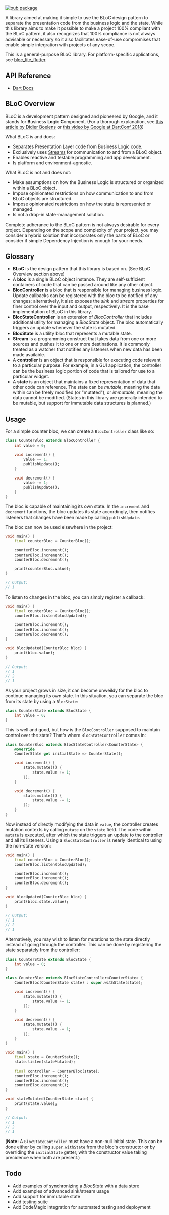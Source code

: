 [![pub package](https://img.shields.io/pub/v/bloc_lite.svg)](https://pub.dartlang.org/packages/bloc_lite)

A library aimed at making it simple to use the BLoC design pattern to separate the presentation code from the business logic and the state. While this library aims to make it possible to make a project 100% compliant with the BLoC pattern, it also recognizes that 100% compliance is not always advisable or necessary so it also facilitates ease-of-use compromises that enable simple integration with projects of any scope.

This is a general-purpose BLoC library. For platform-specific applications, see [bloc_lite_flutter](https://pub.dev/packages/bloc_lite_flutter).

## API Reference

 - [Dart Docs](https://pub.dev/documentation/bloc_lite/latest/bloc_lite/bloc_lite-library.html)

## BLoC Overview

BLoC is a development pattern designed and pioneered by Google, and it stands for **B**usiness **Lo**gic **C**omponent. (For a thorough explanation, see [this article by Didier Boelens](https://www.didierboelens.com/2018/08/reactive-programming---streams---bloc/) or [this video by Google at DartConf 2018](https://www.youtube.com/watch?v=PLHln7wHgPE)) 

What BLoC is and does:

 - Separates Presentation Layer code from Business Logic code.
 - Exclusively uses [Streams](https://dart.dev/tutorials/language/streams) for communication to and from a BLoC object.
 - Enables reactive and testable programming and app development.
 - Is platform and environment-agnostic.

What BLoC is not and does not:

 - Make assumptions on how the Business Logic is structured or organized within a BLoC object.
 - Impose opinionated restrictions on how communication to and from BLoC objects are structured.
 - Impose opinionated restrictions on how the state is represented or managed.
 - Is not a drop-in state-management solution.

Complete adherance to the BLoC pattern is not always desirable for every project. Depending on the scope and complexity of your project, you may consider a hybrid solution that incorporates only the parts of BLoC or consider if simple Dependency Injection is enough for your needs.

## Glossary

 - **BLoC** is the design pattern that this library is based on. (See BLoC Overview section above)
 - A **bloc** is a single BLoC object instance. They are self-sufficient containers of code that can be passed around like any other object.
 - **BlocController** is a bloc that is responsible for managing business logic. Update callbacks can be registered with the bloc to be notified of any changes; alternatively, it also exposes the *sink* and *stream* properties for finer control over the input and output, respectively. It is the base implementation of BLoC in this library.
 - **BlocStateController** is an extension of *BlocController* that includes additional utility for managing a *BlocState* object. The bloc automatically triggers an update whenever the state is mutated.
 - **BlocState** is a utility bloc that represents a mutable state. 
 - **Stream** is a programming construct that takes data from one or more sources and pushes it to one or more destinations. It is commonly treated as a watcher that notifies any listeners when new data has been made available.
 - A **controller** is an object that is responsible for executing code relevant to a particular purpose. For example, in a GUI application, the controller can be the business logic portion of code that is tailored for use to a particular widget.
 - A **state** is an object that maintains a fixed representation of data that other code can reference. The state can be *mutable*, meaning the data within can be freely modified (or "mutated"), or *immutable*, meaning the data cannot be modified. (States in this library are generally intended to be mutable, but support for immutable data structures is planned.)

## Usage

For a simple counter bloc, we can create a `BlocController` class like so:

```dart
class CounterBloc extends BlocController {
    int value = 0;

    void increment() {
        value += 1;
        publishUpdate();
    }

    void decrement() {
        value -= 1;
        publishUpdate();
    }
}
```

The bloc is capable of maintaining its own state. In the `increment` and `decrement` functions, the bloc updates its state accordingly, then notifies listeners that changes have been made by calling `publishUpdate`.

The bloc can now be used elsewhere in the project:

```dart
void main() {
    final counterBloc = CounterBloc();

    counterBloc.increment();
    counterBloc.increment();
    counterBloc.decrement();

    print(counterBloc.value);
}

// Output: 
// 1
```

To listen to changes in the bloc, you can simply register a callback:

```dart
void main() {
    final counterBloc = CounterBloc();
    counterBloc.listen(blocUpdated);

    counterBloc.increment();
    counterBloc.increment();
    counterBloc.decrement();
}

void blocUpdated(CounterBloc bloc) {
    print(bloc.value);
}

// Output:
// 1
// 2
// 1
```

As your project grows in size, it can become unweildy for the bloc to continue managing its own state. In this situation, you can separate the bloc from its state by using a `BlocState`:

```dart
class CounterState extends BlocState {
    int value = 0;
}
```

This is well and good, but how is the `BlocController` supposed to maintain control over the state? That's where `BlocStateController` comes in:

```dart
class CounterBloc extends BlocStateController<CounterState> {
    @override
    CounterState get initialState => CounterState();

    void increment() {
        state.mutate(() {
            state.value += 1;
        });
    }

    void decrement() {
        state.mutate(() {
            state.value -= 1;
        });
    }
}
```

Now instead of directly modifying the data in `value`, the controller creates mutation contexts by calling `mutate` on the `state` field. The code within `mutate` is executed, after which the state triggers an update to the controller and all its listeners. Using a `BlocStateController` is nearly identical to using the non-state version:

```dart
void main() {
    final counterBloc = CounterBloc();
    counterBloc.listen(blocUpdated);

    counterBloc.increment();
    counterBloc.increment();
    counterBloc.decrement();
}

void blocUpdated(CounterBloc bloc) {
    print(bloc.state.value);
}

// Output:
// 1
// 2
// 1
```

Alternatively, you may wish to listen for mutations to the state directly instead of going through the controller. This can be done by registering the state separately from the controller:

```dart
class CounterState extends BlocState {
    int value = 0;
}

class CounterBloc extends BlocStateController<CounterState> {
    CounterBloc(CounterState state) : super.withState(state);

    void increment() {
        state.mutate(() {
            state.value += 1;
        });
    }

    void decrement() {
        state.mutate(() {
            state.value -= 1;
        });
    }
}
```

```dart
void main() {
    final state = CounterState();
    state.listen(stateMutated);

    final controller = CounterBloc(state);
    counterBloc.increment();
    counterBloc.increment();
    counterBloc.decrement();
}

void stateMutated(CounterState state) {
    print(state.value);
}

// Output:
// 1
// 2
// 1
```

(**Note:** A `BlocStateController` must have a non-null initial state. This can be done either by calling `super.withState` from the bloc's constructor or by overriding the `initialState` getter, with the constructor value taking precidence when both are present.)

## Todo

 - Add examples of synchronizing a *BlocState* with a data store
 - Add examples of advanced sink/stream usage
 - Add support for immutable state
 - Add testing suite
 - Add CodeMagic integration for automated testing and deployment